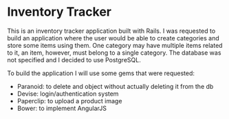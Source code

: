 # Inventory Tracker

This is an inventory tracker application built with Rails. I was requested to build an application where the user would be able to create categories and store some items using them. One category may have multiple items related to it, an item, however, must belong to a single category. The database was not specified and I decided to use PostgreSQL.

To build the application I will use some gems that were requested:

* Paranoid: to delete and object without actually deleting it from the db
* Devise: login/authentication system
* Paperclip: to upload a product image
* Bower: to implement AngularJS
